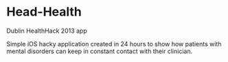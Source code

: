 Head-Health
===========

Dublin HealthHack 2013 app

Simple iOS hacky application created in 24 hours to show how patients with mental disorders can keep in 
constant contact with their clinician.
